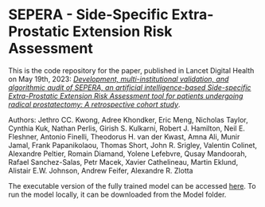 # SEPERA - Side-Specific Extra-Prostatic Extension Risk Assessment
This is the code repository for the paper, published in Lancet Digital Health on May 19th, 2023: [*Development, multi-institutional validation, and algorithmic audit of SEPERA, an artificial intelligence-based Side-specific Extra-Prostatic Extension Risk Assessment tool for patients undergoing radical prostatectomy: A retrospective cohort study*](https://doi.org/10.1016/S2589-7500(23)00067-5).

Authors: Jethro CC. Kwong, Adree Khondker, Eric Meng, Nicholas Taylor, Cynthia Kuk, Nathan Perlis, Girish S. Kulkarni, Robert J. Hamilton, Neil E. Fleshner, Antonio Finelli, Theodorus H. van der Kwast, Amna Ali, Munir Jamal, Frank Papanikolaou, Thomas Short, John R. Srigley, Valentin Colinet, Alexandre Peltier, Romain Diamand, Yolene Lefebvre, Qusay Mandoorah, Rafael Sanchez-Salas, Petr Macek, Xavier Cathelineau, Martin Eklund, Alistair E.W. Johnson, Andrew Feifer, Alexandre R. Zlotta

The executable version of the fully trained model can be accessed [here](https://sepera.streamlitapp.com). To run the model locally, it can be downloaded from the Model folder.
